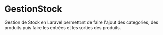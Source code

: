 # GestionStock
Gestion de Stock en Laravel permettant de faire l'ajout des categories, des produits puis faire les entrées et les sorties des produits.
